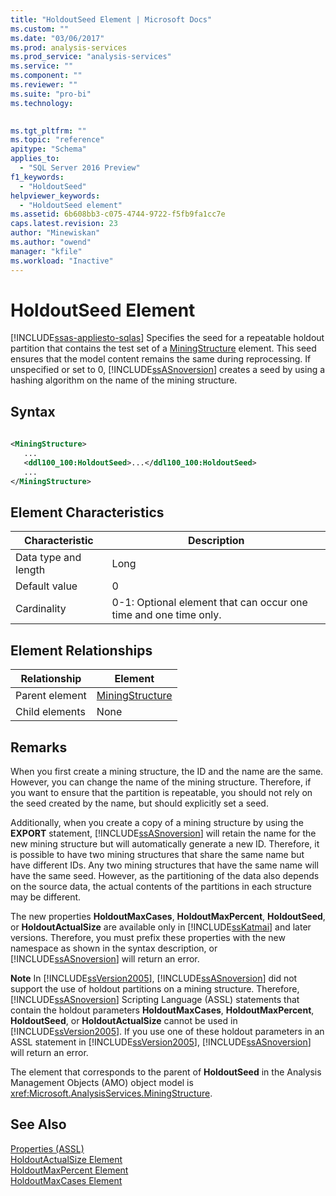 ```yaml
---
title: "HoldoutSeed Element | Microsoft Docs"
ms.custom: ""
ms.date: "03/06/2017"
ms.prod: analysis-services
ms.prod_service: "analysis-services"
ms.service: ""
ms.component: ""
ms.reviewer: ""
ms.suite: "pro-bi"
ms.technology: 
  

ms.tgt_pltfrm: ""
ms.topic: "reference"
apitype: "Schema"
applies_to: 
  - "SQL Server 2016 Preview"
f1_keywords: 
  - "HoldoutSeed"
helpviewer_keywords: 
  - "HoldoutSeed element"
ms.assetid: 6b608bb3-c075-4744-9722-f5fb9fa1cc7e
caps.latest.revision: 23
author: "Minewiskan"
ms.author: "owend"
manager: "kfile"
ms.workload: "Inactive"
---
```

# HoldoutSeed Element
[!INCLUDE[ssas-appliesto-sqlas](../../../includes/ssas-appliesto-sqlas.md)]
  Specifies the seed for a repeatable holdout partition that contains the test set of a [MiningStructure](../../../analysis-services/scripting/objects/miningstructure-element-assl.md) element. This seed ensures that the model content remains the same during reprocessing. If unspecified or set to 0, [!INCLUDE[ssASnoversion](../../../includes/ssasnoversion-md.md)] creates a seed by using a hashing algorithm on the name of the mining structure.  
  
## Syntax  
  
```xml  
  
<MiningStructure>  
   ...  
   <ddl100_100:HoldoutSeed>...</ddl100_100:HoldoutSeed>  
   ...  
</MiningStructure>  
```  
  
## Element Characteristics  
  
|Characteristic|Description|  
|--------------------|-----------------|  
|Data type and length|Long|  
|Default value|0|  
|Cardinality|0-1: Optional element that can occur one time and one time only.|  
  
## Element Relationships  
  
|Relationship|Element|  
|------------------|-------------|  
|Parent element|[MiningStructure](../../../analysis-services/scripting/objects/miningstructure-element-assl.md)|  
|Child elements|None|  
  
## Remarks  
 When you first create a mining structure, the ID and the name are the same. However, you can change the name of the mining structure. Therefore, if you want to ensure that the partition is repeatable, you should not rely on the seed created by the name, but should explicitly set a seed.  
  
 Additionally, when you create a copy of a mining structure by using the **EXPORT** statement, [!INCLUDE[ssASnoversion](../../../includes/ssasnoversion-md.md)] will retain the name for the new mining structure but will automatically generate a new ID. Therefore, it is possible to have two mining structures that share the same name but have different IDs. Any two mining structures that have the same name will have the same seed. However, as the partitioning of the data also depends on the source data, the actual contents of the partitions in each structure may be different.  
  
 The new properties **HoldoutMaxCases**, **HoldoutMaxPercent**, **HoldoutSeed**, or **HoldoutActualSize** are available only in [!INCLUDE[ssKatmai](../../../includes/sskatmai-md.md)] and later versions. Therefore, you must prefix these properties with the new namespace as shown in the syntax description, or [!INCLUDE[ssASnoversion](../../../includes/ssasnoversion-md.md)] will return an error.  
  
 **Note** In [!INCLUDE[ssVersion2005](../../../includes/ssversion2005-md.md)], [!INCLUDE[ssASnoversion](../../../includes/ssasnoversion-md.md)] did not support the use of holdout partitions on a mining structure. Therefore, [!INCLUDE[ssASnoversion](../../../includes/ssasnoversion-md.md)] Scripting Language (ASSL) statements that contain the holdout parameters **HoldoutMaxCases**, **HoldoutMaxPercent**, **HoldoutSeed**, or **HoldoutActualSize** cannot be used in [!INCLUDE[ssVersion2005](../../../includes/ssversion2005-md.md)]. If you use one of these holdout parameters in an ASSL statement in [!INCLUDE[ssVersion2005](../../../includes/ssversion2005-md.md)], [!INCLUDE[ssASnoversion](../../../includes/ssasnoversion-md.md)] will return an error.  
  
 The element that corresponds to the parent of **HoldoutSeed** in the Analysis Management Objects (AMO) object model is <xref:Microsoft.AnalysisServices.MiningStructure>.  
  
## See Also  
 [Properties &#40;ASSL&#41;](../../../analysis-services/scripting/properties/properties-assl.md)   
 [HoldoutActualSize Element](../../../analysis-services/scripting/properties/holdoutactualsize-element.md)   
 [HoldoutMaxPercent Element](../../../analysis-services/scripting/properties/holdoutmaxpercent-element.md)   
 [HoldoutMaxCases Element](../../../analysis-services/scripting/properties/holdoutmaxcases-element.md)  
  
  
